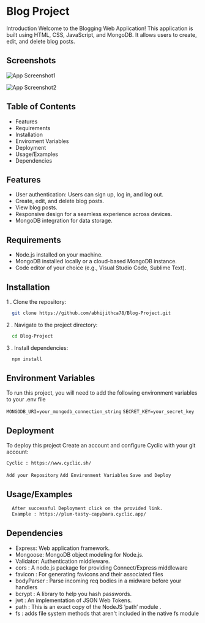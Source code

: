 
# Blog Project

Introduction Welcome to the Blogging Web Application! This application is built using HTML, CSS, JavaScript, and MongoDB. It allows users to create, edit, and delete blog posts.


## Screenshots


![App Screenshot1](https://github.com/abhijithca78/Blog-Project/assets/83497961/c803ed6e-c07f-4222-91f8-e4e293ca0a08)


![App Screenshot2](https://github.com/abhijithca78/Blog-Project/assets/83497961/56eb0d0e-f6d0-4523-9d61-215af4b9bb52)


## Table of Contents

- Features 
- Requirements
- Installation 
- Enviroment Variables
- Deployment
- Usage/Examples
- Dependencies


## Features

- User authentication: Users can sign up, log in, and log out.
- Create, edit, and delete blog posts.
- View blog posts.
- Responsive design for a seamless experience across devices.
- MongoDB integration for data storage.
## Requirements

- Node.js installed on your machine.
- MongoDB installed locally or a cloud-based MongoDB instance.
- Code editor of your choice (e.g., Visual Studio Code, Sublime Text).
## Installation

1 . Clone the repository:

```bash
  git clone https://github.com/abhijithca78/Blog-Project.git
```
2 . Navigate to the project directory:

```bash
  cd Blog-Project
```
3 . Install dependencies:

```bash
  npm install
```
    
## Environment Variables

To run this project, you will need to add the following environment variables to your .env file

 `MONGODB_URI=your_mongodb_connection_string`
 `SECRET_KEY=your_secret_key`


## Deployment

To deploy this project
Create an account and configure Cyclic with your git account:

  ```html
  Cyclic : https://www.cyclic.sh/
  ```
  `Add your Repository` 
  `Add Environment Variables`
  `Save and Deploy`



## Usage/Examples

```bash
  After successful Deployment click on the provided link.
  Example : https://plum-tasty-capybara.cyclic.app/
```


## Dependencies

- Express: Web application framework. 
- Mongoose: MongoDB object modeling for Node.js. 
- Validator: Authentication middleware. 
- cors : A node.js package for providing Connect/Express middleware
- favicon : For generating favicons and their associated files
- bodyParser : Parse incoming req bodies in a midware before your handlers
- bcrypt : A library to help you hash passwords.
- jwt : An implementation of JSON Web Tokens.
- path : This is an exact copy of the NodeJS ’path’ module .
- fs : adds file system methods that aren't included in the native fs module
